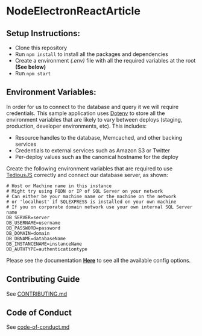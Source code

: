 # NodeElectronReactArticle

## Setup Instructions:

* Clone this repository
* Run `npm install` to install all the packages and dependencies
* Create a environment *(.env)* file with all the required variables at the root **(See below)**
* Run `npm start`

## Environment Variables:

In order for us to connect to the database and query it we will require credentials. This sample application uses [Dotenv](https://github.com/motdotla/dotenv) to store all the environment variables that are likely to vary between deploys (staging, production, developer environments, etc). This includes:

* Resource handles to the database, Memcached, and other backing services
* Credentials to external services such as Amazon S3 or Twitter
* Per-deploy values such as the canonical hostname for the deploy

Create the following environment variables that are required to use [TediousJS](http://tediousjs.github.io/tedious/index.html) correctly and connect our database server, as shown:

```dosini
# Host or Machine name in this instance
# Might try using FQDN or IP of SQL Server on your network
# Can either be your machine name or the machine on the network
# or 'localhost' if SQLEXPRESS is installed on your own machine
# If you on corporate domain network use your own internal SQL Server name
DB_SERVER=server
DB_USERNAME=username
DB_PASSWORD=password
DB_DOMAIN=domain
DB_DBNAME=databaseName
DB_INSTANCENAME=instanceName
DB_AUTHTYPE=authenticationtype
```

Please see the documentation **[Here](http://tediousjs.github.io/tedious/api-connection.html)** to see all the available config options.

## Contributing Guide

See [CONTRIBUTING.md](CONTRIBUTING.md)

## Code of Conduct

See [code-of-conduct.md](code-of-conduct.md)